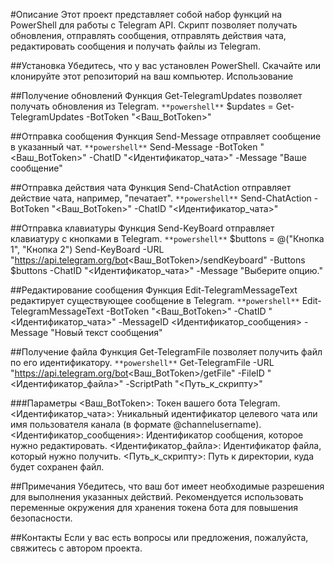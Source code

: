 #Описание
Этот проект представляет собой набор функций на PowerShell для работы с Telegram API. Скрипт позволяет получать обновления, отправлять сообщения, отправлять действия чата, редактировать сообщения и получать файлы из Telegram.

##Установка
Убедитесь, что у вас установлен PowerShell.
Скачайте или клонируйте этот репозиторий на ваш компьютер.
Использование

##Получение обновлений
Функция Get-TelegramUpdates позволяет получать обновления из Telegram.
`**powershell**`
$updates = Get-TelegramUpdates -BotToken "<Ваш_BotToken>"

##Отправка сообщения
Функция Send-Message отправляет сообщение в указанный чат.
`**powershell**`
Send-Message -BotToken "<Ваш_BotToken>" -ChatID "<Идентификатор_чата>" -Message "Ваше сообщение"

##Отправка действия чата
Функция Send-ChatAction отправляет действие чата, например, "печатает".
`**powershell**`
Send-ChatAction -BotToken "<Ваш_BotToken>" -ChatID "<Идентификатор_чата>"

##Отправка клавиатуры
Функция Send-KeyBoard отправляет клавиатуру с кнопками в Telegram.
`**powershell**`
$buttons = @("Кнопка 1", "Кнопка 2")
Send-KeyBoard -URL "https://api.telegram.org/bot<Ваш_BotToken>/sendKeyboard" -Buttons $buttons -ChatID "<Идентификатор_чата>" -Message "Выберите опцию."

##Редактирование сообщения
Функция Edit-TelegramMessageText редактирует существующее сообщение в Telegram.
`**powershell**`
Edit-TelegramMessageText -BotToken "<Ваш_BotToken>" -ChatID "<Идентификатор_чата>" -MessageID <Идентификатор_сообщения> -Message "Новый текст сообщения"

##Получение файла
Функция Get-TelegramFile позволяет получить файл по его идентификатору.
`**powershell**`
Get-TelegramFile -URL "https://api.telegram.org/bot<Ваш_BotToken>/getFile" -FileID "<Идентификатор_файла>" -ScriptPath "<Путь_к_скрипту>"

###Параметры
<Ваш_BotToken>: Токен вашего бота Telegram.
<Идентификатор_чата>: Уникальный идентификатор целевого чата или имя пользователя канала (в формате @channelusername).
<Идентификатор_сообщения>: Идентификатор сообщения, которое нужно редактировать.
<Идентификатор_файла>: Идентификатор файла, который нужно получить.
<Путь_к_скрипту>: Путь к директории, куда будет сохранен файл.

##Примечания
Убедитесь, что ваш бот имеет необходимые разрешения для выполнения указанных действий.
Рекомендуется использовать переменные окружения для хранения токена бота для повышения безопасности.

##Контакты
Если у вас есть вопросы или предложения, пожалуйста, свяжитесь с автором проекта.